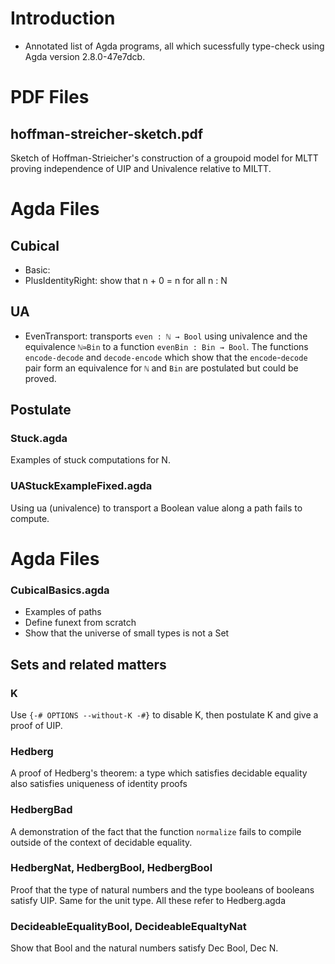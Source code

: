 # Introduction



- Annotated list of Agda programs, all which sucessfully type-check using Agda version 2.8.0-47e7dcb.

# PDF Files

## hoffman-streicher-sketch.pdf

Sketch of Hoffman-Strieicher's construction of a groupoid model for MLTT proving independence of UIP and Univalence relative to MILTT.

# Agda Files

## Cubical

- Basic: 
- PlusIdentityRight: show that n + 0 = n for all n : N

## UA

- EvenTransport: transports `even : ℕ → Bool` using univalence
and the equivalence `ℕ≃Bin` to a function `evenBin : Bin → Bool`.  The functions `encode-decode` and `decode-encode` which show that the `encode`-`decode` pair form an equivalence for `ℕ` and `Bin` are postulated but could be proved. 


## Postulate

### Stuck.agda

Examples of stuck computations for N.

### UAStuckExampleFixed.agda

Using ua (univalence) to transport a Boolean value along a path fails to compute.



# Agda Files



### CubicalBasics.agda

- Examples of paths
- Define funext from scratch
- Show that the universe of small types is not a Set

## Sets and related matters

### K

Use `{-# OPTIONS --without-K -#}` to disable K, then
postulate K and give a proof of UIP.

### Hedberg

A proof of Hedberg's theorem: a type which satisfies decidable
equality also satisfies uniqueness of identity proofs

### HedbergBad

A demonstration of the fact that the function `normalize` fails
to compile outside of the context of decidable equality.

### HedbergNat, HedbergBool, HedbergBool

Proof that the type of natural numbers and the type booleans
of booleans satisfy UIP.  Same for the unit type.  All these
refer to Hedberg.agda

### DecideableEqualityBool, DecideableEqualtyNat

Show that Bool and the natural numbers satisfy Dec Bool, Dec N.


